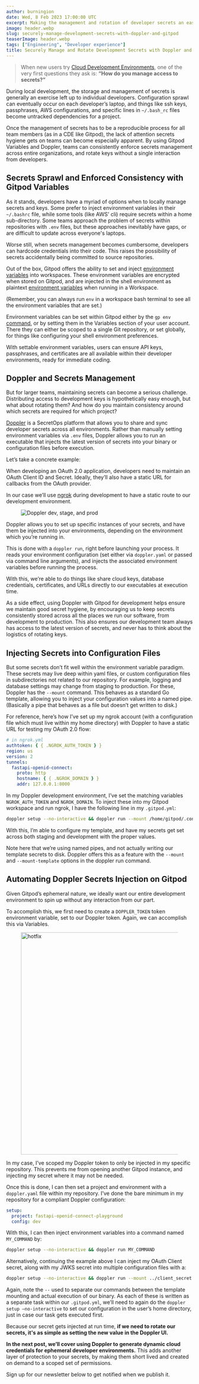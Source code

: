 ```yaml
---
author: burningion
date: Wed, 8 Feb 2023 17:00:00 UTC
excerpt: Making the management and rotation of developer secrets an easy, reproducible process with the SecretOps platform Doppler
image: header.webp
slug: securely-manage-development-secrets-with-doppler-and-gitpod
teaserImage: header.webp
tags: ["Engineering", "Developer experience"]
title: Securely Manage and Rotate Development Secrets with Doppler and Gitpod
---
```


<script context="module">
  export const prerender = true;
</script>

> When new users try [Cloud Development Environments](http://gitpod.io/cde), one of the very first questions they ask is: **“How do you manage access to secrets?”**

During local development, the storage and management of secrets is generally an exercise left up to individual developers. Configuration sprawl can eventually occur on each developer’s laptop, and things like ssh keys, passphrases, AWS configurations, and specific lines in `~/.bash_rc` files become untracked dependencies for a project.

Once the management of secrets has to be a reproducible process for all team members (as in a CDE like Gitpod), the lack of attention secrets hygiene gets on teams can become especially apparent. By using Gitpod Variables and Doppler, teams can consistently enforce secrets management across entire organizations, and rotate keys without a single interaction from developers.

## Secrets Sprawl and Enforced Consistency with Gitpod Variables

As it stands, developers have a myriad of options when to locally manage secrets and keys. Some prefer to inject environment variables in their `~/.bashrc` file, while some tools (like AWS' cli) require secrets within a home sub-directory. Some teams approach the problem of secrets within repositories with `.env` files, but these approaches inevitably have gaps, or are difficult to update across everyone's laptops.

Worse still, when secrets management becomes cumbersome, developers can hardcode credentials into their code. This raises the possibility of secrets accidentally being committed to source repositories.

Out of the box, Gitpod offers the ability to set and inject [environment variables](https://www.gitpod.io/docs/configure/projects/environment-variables) into workspaces. These environment variables are encrypted when stored on Gitpod, and are injected in the shell environment as plaintext [environment variables](https://opensource.com/article/19/8/what-are-environment-variables) when running in a Workspace.

(Remember, you can always run `env` in a workspace bash terminal to see all the environment variables that are set.)

Environment variables can be set within Gitpod either by the `gp env` [command](https://www.gitpod.io/docs/configure/projects/environment-variables#ways-of-setting-user-specific-environment-variables), or by setting them in the Variables section of your user account. There they can either be scoped to a single Git repository, or set globally, for things like configuring your shell environment preferences.

With settable environment variables, users can ensure API keys, passphrases, and certificates are all available within their developer environments, ready for immediate coding.

## Doppler and Secrets Management

But for larger teams, maintaining secrets can become a serious challenge. Distributing access to development keys is hypothetically easy enough, but what about rotating them? And how do you maintain consistency around which secrets are required for which project?

[Doppler](https://www.doppler.com/) is a SecretOps platform that allows you to share and sync developer secrets across all environments. Rather than manually setting environment variables via `.env` files, Doppler allows you to run an executable that injects the latest version of secrets into your binary or configuration files before execution.

Let’s take a concrete example:

When developing an OAuth 2.0 application, developers need to maintain an OAuth Client ID and Secret. Ideally, they’ll also have a static URL for callbacks from the OAuth provider.

In our case we’ll use [ngrok](https://ngrok.com/) during development to have a static route to our development environment.

<figure class="flex flex-col items-center text-center">
  <img src="/images/blog/securely-manage-development-secrets-with-doppler-and-gitpod/dev-stage-prod.webp" alt="Doppler dev, stage, and prod"  />
</figure>

Doppler allows you to set up specific instances of your secrets, and have them be injected into your environments, depending on the environment which you’re running in.

This is done with a `doppler run`, right before launching your process. It reads your environment configuration (set either via `doppler.yaml` or passed via command line arguments), and injects the associated environment variables before running the process.

With this, we’re able to do things like share cloud keys, database credentials, certificates, and URLs directly to our executables at execution time.

As a side effect, using Doppler with Gitpod for development helps ensure we maintain good secret hygiene, by encouraging us to keep secrets consistently stored across all the places we run our software, from development to production. This also ensures our development team always has access to the latest version of secrets, and never has to think about the logistics of rotating keys.

## Injecting Secrets into Configuration Files

But some secrets don’t fit well within the environment variable paradigm. These secrets may live deep within yaml files, or custom configuration files in subdirectories not related to our repository. For example, logging and database settings may change from staging to production. For these, Doppler has the `--mount` command. This behaves as a standard Go template, allowing you to inject your configuration values into a named pipe. (Basically a pipe that behaves as a file but doesn’t get written to disk.)

For reference, here’s how I’ve set up my ngrok account (with a configuration file which must live within my home directory) with Doppler to have a static URL for testing my OAuth 2.0 flow:

```yaml
# in ngrok.yml
authtoken: { { .NGROK_AUTH_TOKEN } }
region: us
version: 2
tunnels:
  fastapi-openid-connect:
    proto: http
    hostname: { { .NGROK_DOMAIN } }
    addr: 127.0.0.1:8000
```

In my Doppler development environment, I’ve set the matching variables `NGROK_AUTH_TOKEN` and `NGROK_DOMAIN`. To inject these into my Gitpod workspace and run ngrok, I have the following line in my `.gitpod.yml`:

```bash
doppler setup --no-interactive && doppler run --mount /home/gitpod/.config/ngrok/ngrok.yml --mount-template ngrok.yaml -- ngrok start fastapi-openid-connect
```

With this, I’m able to configure my template, and have my secrets get set across both staging and development with the proper values.

Note here that we’re using named pipes, and not actually writing our template secrets to disk. Doppler offers this as a feature with the `--mount` and `--mount-template` options in the doppler run command.

## Automating Doppler Secrets Injection on Gitpod

Given Gitpod’s ephemeral nature, we ideally want our entire development environment to spin up without any interaction from our part.

To accomplish this, we first need to create a `DOPPLER_TOKEN` token environment variable, set to our Doppler token. Again, we can accomplish this via Variables.

<figure class="flex flex-col items-center text-center">
  <img src="/images/blog/securely-manage-development-secrets-with-doppler-and-gitpod/doppler-secret.webp" alt="hotfix" width="600" />
</figure>

In my case, I’ve scoped my Doppler token to only be injected in my specific repository. This prevents me from opening another Gitpod instance, and injecting my secret where it may not be needed.

Once this is done, I can then set a project and environment with a `doppler.yaml` file within my repository. I’ve done the bare minimum in my repository for a compliant Doppler configuration:

```yaml
setup:
  project: fastapi-openid-connect-playground
  config: dev
```

With this, I can then inject environment variables into a command named `MY_COMMAND` by:

```bash
doppler setup --no-interactive && doppler run MY_COMMAND
```

Alternatively, continuing the example above I can inject my OAuth Client secret, along with my JWKS secret into multiple configuration files with a:

```bash
doppler setup --no-interactive && doppler run --mount ../client_secret.json --mount-template oauth2_client_secret.json  -- doppler run --mount-template jwks_secret --mount ../jwks_secret -- doppler run -- uvicorn main:app --reload
```

Again, note the `--` used to separate our commands between the template mounting and actual execution of our binary. As each of these is written as a separate task within our `.gitpod.yml`, we’ll need to again do the `doppler setup –no-interactive` to set our configuration in the user’s home directory, just in case our task gets executed first.

Because our secret gets injected at run time, **if we need to rotate our secrets, it's as simple as setting the new value in the Doppler UI.**

**In the next post, we’ll cover using Doppler to generate dynamic cloud credentials for ephemeral developer environments.** This adds another layer of protection to your secrets, by making them short lived and created on demand to a scoped set of permissions.

Sign up for our newsletter below to get notified when we publish it.
